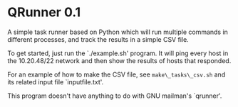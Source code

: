 # QRunner 0.1

A simple task runner based on Python which will run multiple commands
in different processes, and track the results in a simple CSV file.

To get started, just run the `./example.sh' program. It will ping
every host in the 10.20.48/22 network and then show the results of
hosts that responded.

For an example of how to make the CSV file, see `make\_tasks\_csv.sh`
and its related input file `inputfile.txt'.

This program doesn't have anything to do with GNU mailman's `qrunner'.
